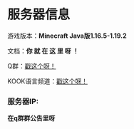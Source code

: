 # 服务器信息  

游戏版本：**Minecraft Java版1.16.5-1.19.2**

文档：**你  就  在  这  里  呀  ！**  

Q群：[戳这个呀！](https://jq.qq.com/?_wv=1027&k=0Ij67R6t)  

KOOK语言频道：[戳这个呀！](https://kook.top/eCOGOq)  

### 服务器IP:
**在q群群公告里呀**
